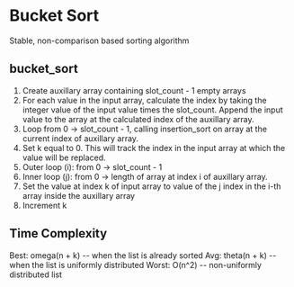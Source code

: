 # Bucket Sort

Stable, non-comparison based sorting algorithm

## bucket_sort

1. Create auxillary array containing slot_count - 1 empty arrays
2. For each value in the input array, calculate the index by taking the integer value of the input value times the slot_count. Append the input value to the array at the calculated index of the auxillary array.
3. Loop from 0 -> slot_count - 1, calling insertion_sort on array at the current index of auxillary array.
4. Set k equal to 0. This will track the index in the input array at which the value will be replaced.
5. Outer loop (i): from 0 -> slot_count - 1
6. Inner loop (j): from 0 -> length of array at index i of auxillary array.
7. Set the value at index k of input array to value of the j index in the i-th array inside the auxillary array
8. Increment k

## Time Complexity

Best: omega(n + k) -- when the list is already sorted
Avg: theta(n + k) -- when the list is uniformly distributed
Worst: O(n^2) -- non-uniformly distributed list
